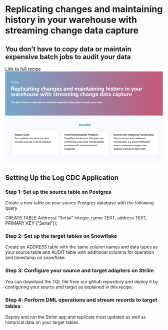 # Replicating changes and maintaining history in your warehouse with streaming change data capture
## You don’t have to copy data or maintain expensive batch jobs to audit your data

[Link to full recipe](https://www.striim.com/tutorial/https://www.striim.com/tutorial/replicating-changes-and-maintaining-history-in-your-warehouse-with-streaming-change-data-capture/)
![Striim, Retail](https://github.com/striim/recipes/blob/main/CDC-log-history/Image.png)


## Setting Up the Log CDC Application </br>
### Step 1: Set up the source table on Postgres

Create a new table on your source Postgres database with the following query

CREATE TABLE Address( “Serial” integer,
name TEXT,
address TEXT,
PRIMARY KEY (“Serial”));

### Step 2: Set up the target tables on Snowflake

Create an ADDRESS table with the same column names and data types as your source table and AUDIT table with additional columns for operation and timestamp on snowflake.

### Step 3: Configure your source and target adapters on Striim

You can download the TQL file from our github repository and deploy it by configuring your source and target as explained in this recipe.

### Step 4: Perform DML operations and stream records to target tables

Deploy and run the Striim app and replicate most updated as well as historical data on your target tables.







